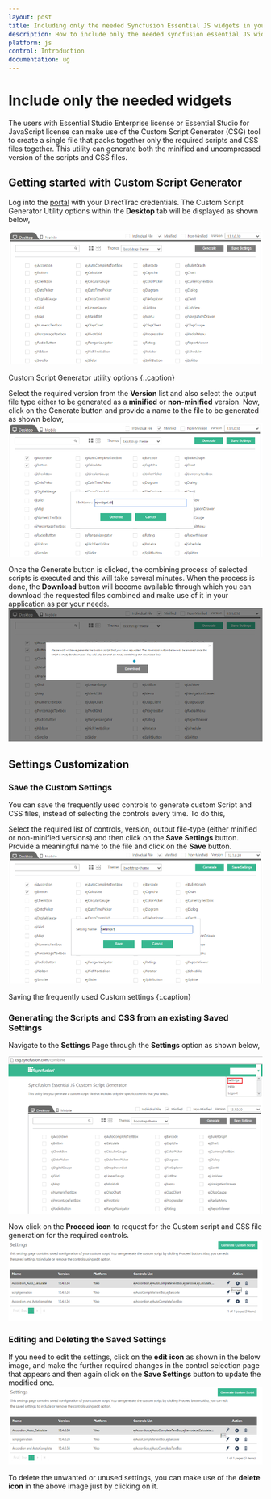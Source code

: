 ```yaml
---
layout: post
title: Including only the needed Syncfusion Essential JS widgets in your application 
description: How to include only the needed syncfusion essential JS widgets scripts in your application using custom script generator.
platform: js
control: Introduction
documentation: ug
---
```


# Include only the needed widgets

The users with Essential Studio Enterprise license or Essential Studio for JavaScript license can make use of the Custom Script Generator (CSG) tool to create a single file that packs together only the required scripts and CSS files together. This utility can generate both the minified and uncompressed version of the scripts and CSS files.

## Getting started with Custom Script Generator

Log into the [portal](http://csg.syncfusion.com/) with your DirectTrac credentials. The Custom Script Generator Utility options within the **Desktop** tab will be displayed as shown below,

![](js/Include-only-the-needed-Widgets_images/Include-only-the-needed-Widgets_img1.png)

Custom Script Generator utility options
{:.caption}

Select the required version from the **Version** list and also select the output file type either to be generated as a **minified** or **non-minified** version. Now, click on the Generate button and provide a name to the file to be generated as shown below,
![](/js/Include-only-the-needed-Widgets_images/Include-only-the-needed-Widgets_img2.png) 

Once the Generate button is clicked, the combining process of selected scripts is executed and this will take several minutes. When the process is done, the **Download** button will become available through which you can download the requested files combined and make use of it in your application as per your needs.
![](/js/Include-only-the-needed-Widgets_images/Include-only-the-needed-Widgets_img3.png) 



## Settings Customization

### Save the Custom Settings

You can save the frequently used controls to generate custom Script and CSS files, instead of selecting the controls every time. To do this, 

Select the required list of controls, version, output file-type (either minified or non-minified versions) and then click on the **Save Settings** button. Provide a meaningful name to the file and click on the **Save** button.
![](/js/Include-only-the-needed-Widgets_images/Include-only-the-needed-Widgets_img4.png)

Saving the frequently used Custom settings
{:.caption}

### Generating the Scripts and CSS from an existing Saved Settings

Navigate to the **Settings** Page through the **Settings** option as shown below,

![](/js/Include-only-the-needed-Widgets_images/Include-only-the-needed-Widgets_img5.png) 

Now click on the **Proceed icon** to request for the Custom script and CSS file generation for the required controls.
![](/js/Include-only-the-needed-Widgets_images/Include-only-the-needed-Widgets_img6.png) 

### Editing and Deleting the Saved Settings

If you need to edit the settings, click on the **edit** **icon** as shown in the below image, and make the further required changes in the control selection page that appears and then again click on the **Save Settings** button to update the modified one.
![](/js/Include-only-the-needed-Widgets_images/Include-only-the-needed-Widgets_img7.png) 

To delete the unwanted or unused settings, you can make use of the **delete** **icon** in the above image just by clicking on it.